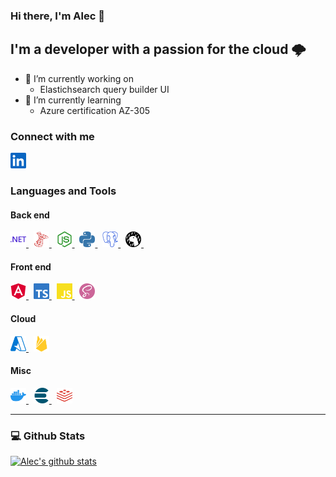 ### Hi there, I'm Alec 👋


## I'm a developer with a passion for the cloud 🌩
- 🔭 I’m currently working on 
    - Elastichsearch query builder UI
- 🌱 I’m currently learning 
    - Azure certification AZ-305

### Connect with me

<div>
    <a href="https://www.linkedin.com/in/alec-trievel-8b869399">
        <img src="./images/social/linkedin.svg" 
        style="height:25px; width:25px; padding-right: 10px" 
        alt="LinkedIn">
    </a>
</div>

### Languages and Tools

#### Back end 

<div>
    <a href="https://dotnet.microsoft.com/en-us/">
        <img src="./images/tech/backend/dotnet.svg" 
        style="height:25px; width:25px;" 
        alt="C# / dotnet">
    </a>
    &nbsp;
    <a href="https://www.microsoft.com/en-us/sql-server">
        <img src="./images/tech/backend/sql-server.svg" 
        style="height:25px; width:25px;" 
        alt="SQL Server">
    </a>
    &nbsp;
    <a href="https://nodejs.dev/">
        <img src="./images/tech/backend/node.svg" 
        style="height:25px; width:25px;" 
        alt="NodeJS">
    </a>
    &nbsp;
    <a href="https://www.python.org/">
        <img src="./images/tech/backend/python.svg" 
        style="height:25px; width:25px;" 
        alt="Python">
    </a>
    &nbsp;
    <a href="hhttps://www.postgresql.org/">
        <img src="./images/tech/backend/postgres.svg" 
        style="height:25px; width:25px;" 
        alt="Postgres">
    </a>
    &nbsp;
    <a href="https://deno.land/">
        <img src="./images/tech/backend/deno.svg" 
        style="height:25px; width:25px;" 
        alt="Deno">
    </a>
    &nbsp;
</div>

#### Front end 

<div>
    <a href="https://angular.io/">
        <img src="./images/tech/frontend/angular.svg" 
        style="height:25px; width:25px;" 
        alt="Angular">
    </a>
    &nbsp;
    <a href="https://www.typescriptlang.org/">
        <img src="./images/tech/frontend/typescript.svg" 
        style="height:25px; width:25px;"
        alt="TypeScript">
    </a>
    &nbsp;
    <a href="https://www.javascript.com/">
        <img src="./images/tech/frontend/javascript.svg" 
        style="height:25px; width:25px;" 
        alt="JavaScript">
    </a>
    &nbsp;
    <a href="https://sass-lang.com/">
        <img src="./images/tech/frontend/sass.svg" 
        style="height:25px; width:25px;" 
        alt="Sass">
    </a>
</div>

#### Cloud

<div>
    <a href="https://azure.microsoft.com/">
        <img src="./images/tech/cloud/azure.svg" 
        style="height:25px; width:25px;" 
        alt="Azure">
    </a>
    &nbsp;
    <a href="https://firebase.google.com/">
        <img src="./images/tech/cloud/firebase.svg" 
        style="height:25px; width:25px;" 
        alt="Firebase">
    </a>
</div>

#### Misc

<div>
    <a href="https://www.docker.com/">
        <img src="./images/tech/misc/docker.svg" 
        style="height:25px; width:25px;" 
        alt="Docker">
    </a>
    &nbsp;
    <a href="https://www.elastic.co/">
        <img src="./images/tech/misc/elasticsearch.svg" 
        style="height:25px; width:25px;" 
        alt="Elasticsearch">
    </a>
    &nbsp;
    <a href="https://redis.io/">
        <img src="./images/tech/misc/redis.svg" 
        style="height:25px; width:25px;" 
        alt="Redis">
    </a>
</div>

---

### 💻 Github Stats
[![Alec's github stats](https://github-readme-stats.vercel.app/api?username=atrievel&count_private=true&show_icons=true&theme=nord)](https://github.com/atrievel/github-readme-stats)

